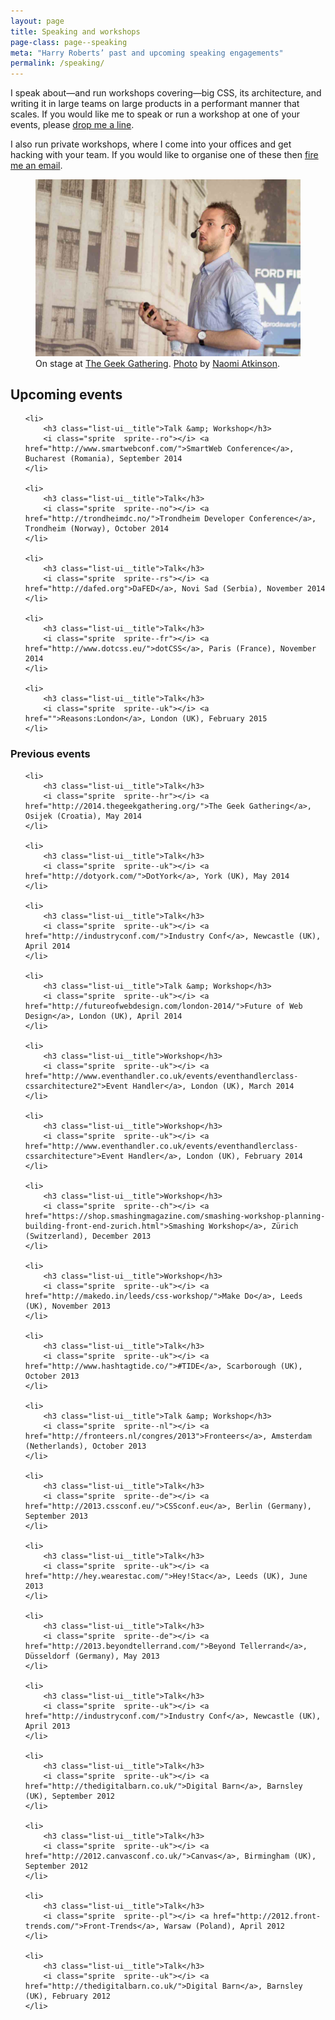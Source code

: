 ```yaml
---
layout: page
title: Speaking and workshops
page-class: page--speaking
meta: "Harry Roberts’ past and upcoming speaking engagements"
permalink: /speaking/
---
```


I speak about—and run workshops covering—big CSS, its architecture, and writing
it in large teams on large products in a performant manner that scales. If you
would like me to speak or run a workshop at one of your events, please
<a href="mailto:harry@csswizardry.com">drop me a line</a>.

I also run private workshops, where I come into your offices and get hacking
with your team. If you would like to organise one of these then
<a href="mailto:harry@csswizardry.com">fire me an email</a>.

<figure>
  <img src="/img/content/speaking.jpg" alt="">
  <figcaption>
      On stage at <a href="http://2014.thegeekgathering.org/">The Geek Gathering</a>.
      <a href="https://www.flickr.com/photos/naomiatkinson/14165689102/">Photo</a> by
      <a href="https://twitter.com/naomisusi">Naomi Atkinson</a>.
  </figcaption>
</figure>

<h2>Upcoming events</h2>

<ul class="list-ui  mb++">

	<li>
        <h3 class="list-ui__title">Talk &amp; Workshop</h3>
		<i class="sprite  sprite--ro"></i> <a href="http://www.smartwebconf.com/">SmartWeb Conference</a>, Bucharest (Romania), September 2014
	</li>

	<li>
        <h3 class="list-ui__title">Talk</h3>
		<i class="sprite  sprite--no"></i> <a href="http://trondheimdc.no/">Trondheim Developer Conference</a>, Trondheim (Norway), October 2014
	</li>

	<li>
        <h3 class="list-ui__title">Talk</h3>
		<i class="sprite  sprite--rs"></i> <a href="http://dafed.org">DaFED</a>, Novi Sad (Serbia), November 2014
	</li>

	<li>
        <h3 class="list-ui__title">Talk</h3>
		<i class="sprite  sprite--fr"></i> <a href="http://www.dotcss.eu/">dotCSS</a>, Paris (France), November 2014
	</li>

	<li>
        <h3 class="list-ui__title">Talk</h3>
		<i class="sprite  sprite--uk"></i> <a href="">Reasons:London</a>, London (UK), February 2015
	</li>

</ul>

<h3>Previous events</h3>

<ul class="list-ui  mb">

	<li>
        <h3 class="list-ui__title">Talk</h3>
		<i class="sprite  sprite--hr"></i> <a href="http://2014.thegeekgathering.org/">The Geek Gathering</a>, Osijek (Croatia), May 2014
	</li>

	<li>
        <h3 class="list-ui__title">Talk</h3>
		<i class="sprite  sprite--uk"></i> <a href="http://dotyork.com/">DotYork</a>, York (UK), May 2014
	</li>

	<li>
        <h3 class="list-ui__title">Talk</h3>
		<i class="sprite  sprite--uk"></i> <a href="http://industryconf.com/">Industry Conf</a>, Newcastle (UK), April 2014
	</li>

	<li>
        <h3 class="list-ui__title">Talk &amp; Workshop</h3>
		<i class="sprite  sprite--uk"></i> <a href="http://futureofwebdesign.com/london-2014/">Future of Web Design</a>, London (UK), April 2014
	</li>

	<li>
        <h3 class="list-ui__title">Workshop</h3>
		<i class="sprite  sprite--uk"></i> <a href="http://www.eventhandler.co.uk/events/eventhandlerclass-cssarchitecture2">Event Handler</a>, London (UK), March 2014
	</li>

	<li>
        <h3 class="list-ui__title">Workshop</h3>
		<i class="sprite  sprite--uk"></i> <a href="http://www.eventhandler.co.uk/events/eventhandlerclass-cssarchitecture">Event Handler</a>, London (UK), February 2014
	</li>

	<li>
        <h3 class="list-ui__title">Workshop</h3>
		<i class="sprite  sprite--ch"></i> <a href="https://shop.smashingmagazine.com/smashing-workshop-planning-building-front-end-zurich.html">Smashing Workshop</a>, Zürich (Switzerland), December 2013
	</li>

	<li>
        <h3 class="list-ui__title">Workshop</h3>
		<i class="sprite  sprite--uk"></i> <a href="http://makedo.in/leeds/css-workshop/">Make Do</a>, Leeds (UK), November 2013
	</li>

	<li>
        <h3 class="list-ui__title">Talk</h3>
		<i class="sprite  sprite--uk"></i> <a href="http://www.hashtagtide.co/">#TIDE</a>, Scarborough (UK), October 2013
	</li>

	<li>
        <h3 class="list-ui__title">Talk &amp; Workshop</h3>
		<i class="sprite  sprite--nl"></i> <a href="http://fronteers.nl/congres/2013">Fronteers</a>, Amsterdam (Netherlands), October 2013
	</li>

	<li>
        <h3 class="list-ui__title">Talk</h3>
		<i class="sprite  sprite--de"></i> <a href="http://2013.cssconf.eu/">CSSconf.eu</a>, Berlin (Germany), September 2013
	</li>

	<li>
        <h3 class="list-ui__title">Talk</h3>
		<i class="sprite  sprite--uk"></i> <a href="http://hey.wearestac.com/">Hey!Stac</a>, Leeds (UK), June 2013
	</li>

	<li>
        <h3 class="list-ui__title">Talk</h3>
		<i class="sprite  sprite--de"></i> <a href="http://2013.beyondtellerrand.com/">Beyond Tellerrand</a>, Düsseldorf (Germany), May 2013
	</li>

	<li>
        <h3 class="list-ui__title">Talk</h3>
		<i class="sprite  sprite--uk"></i> <a href="http://industryconf.com/">Industry Conf</a>, Newcastle (UK), April 2013
	</li>

	<li>
        <h3 class="list-ui__title">Talk</h3>
		<i class="sprite  sprite--uk"></i> <a href="http://thedigitalbarn.co.uk/">Digital Barn</a>, Barnsley (UK), September 2012
	</li>

	<li>
        <h3 class="list-ui__title">Talk</h3>
		<i class="sprite  sprite--uk"></i> <a href="http://2012.canvasconf.co.uk/">Canvas</a>, Birmingham (UK), September 2012
	</li>

	<li>
        <h3 class="list-ui__title">Talk</h3>
		<i class="sprite  sprite--pl"></i> <a href="http://2012.front-trends.com/">Front-Trends</a>, Warsaw (Poland), April 2012
	</li>

	<li>
        <h3 class="list-ui__title">Talk</h3>
		<i class="sprite  sprite--uk"></i> <a href="http://thedigitalbarn.co.uk/">Digital Barn</a>, Barnsley (UK), February 2012
	</li>

</ul>
